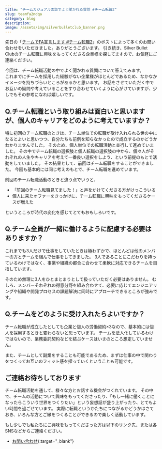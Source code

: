 ```yaml
---
title: "チームカジュアル面談でよく聞かれる質問 #チーム転職2"
slug: teamfa2ndqa
category: blog
description: 
image: /assets/img/silverbulletclub_banner.png
---
```


先日の「[チームでFA宣言します #チーム転職2](/blog/2021/09/01/teamfa2nd.html)」のポストによって多くのお問い合わせをいただきました。ありがとうございます。
引き続き、Silver Bullet Clubのチーム転職に興味をもってくださる企業様を探してますので、お気軽にご連絡ください。

今回は、チーム転職活動の中でよく聞かれる質問について答えてみます。<br>
これまでにチームを採用した経験がない企業様がほとんどであるため、なかなかイメージを持ちづらいところがあるかと思います。
お話をさせていただく中でお互いの疑問や考えていることをすり合わせていくように心がけていますが、少しでもその参考になれば嬉しいです。

## Q.チーム転職という取り組みは面白いと思いますが、個人のキャリアをどのように考えていますか？

特に初回のチーム転職のときは、チーム単位での転職が受け入れられる世の中になるとよいと思いつつ、自分たちも前例を知らなかったので成立するのかどうかわかりませんでした。
そのため、個人単位での転職活動と並行して進めていました。
その中でチーム転職の選択肢と個人転職の選択肢の中から、個々人がそれぞれの人生やキャリアを考えて一番良い選択をしよう、という前提のもとで活動をしていました。
その結果として、前回はチーム転職をすることができました。
今回も基本的には同じ考えのもとで、チーム転職を進めています。

前回のチーム転職活動のときと違う点でいうと、

- 「前回のチーム転職見てました！」と声をかけてくださる方がけっこういる
- 個人に来たオファーをきっかけに、チーム転職に興味をもってくださるケースが増えた

というところが時代の変化を感じてとてもおもしろいです。

## Q.チーム全員が一緒に働けるように配慮する必要はありますか？

これまでも3人だけで仕事をしていたときは極わずかで、ほとんどは他のメンバーの方とチームを組んで仕事をしてきました。
3人であることにこだわりを持っているわけではなく、事業や組織の都合に合わせて柔軟に対応できるチームを目指しています。

そのため無理に3人をひとまとまりとして扱っていただく必要はありません。
むしろ、メンバーそれぞれの得意分野を組み合わせて、必要に応じてエンジニアリングや組織や開発プロセスの課題解決に同時にアプローチできるところが強みです。

## Q.チームをどのように受け入れたらよいですか？

チーム転職が成立したとしても企業と個人の労働契約×3なので、基本的には個人を採用するときと変わらないと思っています。
チームを法人化しているわけではないので、業務委託契約などを結ぶケースはいまのところ想定していません。

また、チームとして副業をすることも可能であるため、まずは仕事の中で関わりをつくってお互いのフィット感を探っていくということも可能です。

## ご連絡お待ちしております

チーム転職活動を通して、様々な方とお話する機会がつくれています。
その中で、チームの活動について興味をもってくださったり、「もし一緒に働くことになったらこういう世界をつくりたい」という妄想話が盛り上がったり、とてもよい時間を過ごせています。
実際に転職というかたちにつながるかどうかはさておき、いろんな方とご縁をつくることができるので楽しく活動しています。

もし少しでも私たちにご興味をもってくださった方は以下のリンク先、または各SNSなどからご連絡ください。

* [お問い合わせ](https://forms.gle/NZC9ehLZZc5i2z9s5){:target="_blank"}
